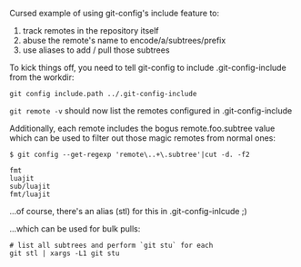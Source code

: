 Cursed example of using git-config's include feature to:

1. track remotes in the repository itself
2. abuse the remote's name to encode/a/subtrees/prefix
3. use aliases to add / pull those subtrees

To kick things off, you need to tell git-config to include .git-config-include from the workdir:

```
git config include.path ../.git-config-include
```

`git remote -v` should now list the remotes configured in .git-config-include


Additionally, each remote includes the bogus remote.foo.subtree value which can be used to filter out those magic remotes from normal ones:

```
$ git config --get-regexp 'remote\..+\.subtree'|cut -d. -f2

fmt
luajit
sub/luajit
fmt/luajit
```

...of course, there's an alias (stl) for this in .git-config-inlcude ;)

...which can be used for bulk pulls:

```
# list all subtrees and perform `git stu` for each
git stl | xargs -L1 git stu
```


